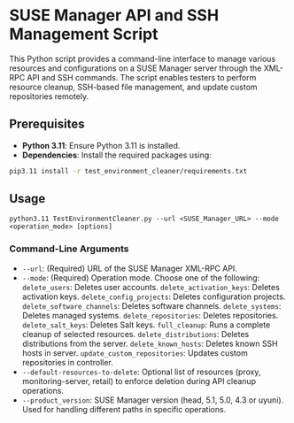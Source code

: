 # SUSE Manager API and SSH Management Script

This Python script provides a command-line interface to manage various resources and configurations on a SUSE Manager server through the XML-RPC API and SSH commands. 
The script enables testers to perform resource cleanup, SSH-based file management, and update custom repositories remotely.

## Prerequisites

- **Python 3.11**: Ensure Python 3.11 is installed.
- **Dependencies**: Install the required packages using:

```bash
pip3.11 install -r test_environment_cleaner/requirements.txt
```

## Usage

```commandline
python3.11 TestEnvironmentCleaner.py --url <SUSE_Manager_URL> --mode <operation_mode> [options]
```

### Command-Line Arguments

 - `--url`: (Required) URL of the SUSE Manager XML-RPC API.
 - `--mode`: (Required) Operation mode. Choose one of the following:
    `delete_users`: Deletes user accounts.
    `delete_activation_keys`: Deletes activation keys.
    `delete_config_projects`: Deletes configuration projects.
    `delete_software_channels`: Deletes software channels.
    `delete_systems`: Deletes managed systems.
    `delete_repositories`: Deletes repositories.
    `delete_salt_keys`: Deletes Salt keys.
    `full_cleanup`: Runs a complete cleanup of selected resources.
    `delete_distributions`: Deletes distributions from the server.
    `delete_known_hosts`: Deletes known SSH hosts in server.
    `update_custom_repositories`: Updates custom repositories in controller.
 - `--default-resources-to-delete`: Optional list of resources (proxy, monitoring-server, retail) to enforce deletion during API cleanup operations.
 - `--product_version`: SUSE Manager version (head, 5.1, 5.0, 4.3 or uyuni). Used for handling different paths in specific operations.
